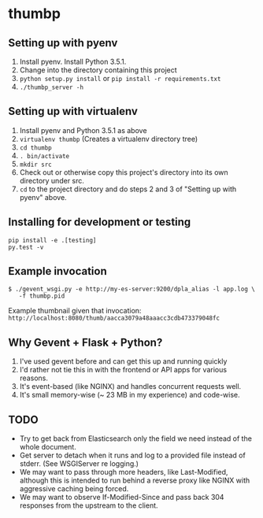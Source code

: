 # thumbp

## Setting up with pyenv

1. Install pyenv.  Install Python 3.5.1.
2. Change into the directory containing this project
2. `python setup.py install` or `pip install -r requirements.txt`
3. `./thumbp_server -h`

## Setting up with virtualenv

1. Install pyenv and Python 3.5.1 as above
2. `virtualenv thumbp`  (Creates a virtualenv directory tree)
3. `cd thumbp`
4. `. bin/activate`
5. `mkdir src`
6. Check out or otherwise copy this project's directory into its own directory
   under src.
7. `cd` to the project directory and do steps 2 and 3 of "Setting up with pyenv"
   above.

## Installing for development or testing

```
pip install -e .[testing]
py.test -v
```

## Example invocation

```
$ ./gevent_wsgi.py -e http://my-es-server:9200/dpla_alias -l app.log \
   -f thumbp.pid
```

Example thumbnail given that invocation:
`http://localhost:8080/thumb/aacca3079a48aaacc3cdb473379048fc`

## Why Gevent + Flask + Python?

1. I've used gevent before and can get this up and running quickly
2. I'd rather not tie this in with the frontend or API apps for various reasons.
3. It's event-based (like NGINX) and handles concurrent requests well.
4. It's small memory-wise (~ 23 MB in my experience) and code-wise.

## TODO

* Try to get back from Elasticsearch only the field we need instead of the
  whole document.
* Get server to detach when it runs and log to a provided file instead of
  stderr. (See WSGIServer re logging.)
* We may want to pass through more headers, like Last-Modified, although this
  is intended to run behind a reverse proxy like NGINX with aggressive caching
  being forced.
* We may want to observe If-Modified-Since and pass back 304 responses from
  the upstream to the client.


